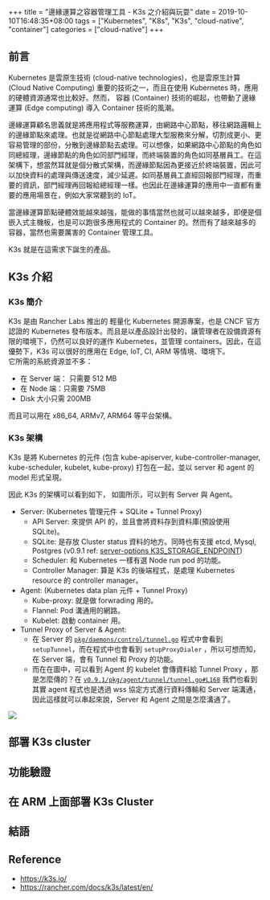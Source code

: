 +++
title = "邊緣運算之容器管理工具 - K3s 之介紹與玩耍"
date = 2019-10-10T16:48:35+08:00
tags = ["Kubernetes", "K8s", "K3s", "cloud-native", "container"]
categories = ["cloud-native"]
+++

## 前言

Kubernetes 是雲原生技術 (cloud-native technologies)，也是雲原生計算 (Cloud Native Computing) 重要的技術之一，而且在使用 Kubernetes 時，應用的硬體資源通常也比較好。然而， 容器 (Container) 技術的崛起，也帶動了邊緣運算 (Edge computing) 導入 Container 技術的風潮。  
  
邊緣運算顧名思義就是將應用程式等服務運算，由網路中心節點，移往網路邏輯上的邊緣節點來處理。也就是從網路中心節點處理大型服務來分解，切割成更小、更容易管理的部份，分散到邊緣節點去處理。可以想像，如果網路中心節點的角色如同總經理，邊緣節點的角色如同部門經理，而終端裝置的角色如同基層員工。在這架構下，想當然耳就是個分散式架構，而邊緣節點因為更接近於終端裝置，因此可以加快資料的處理與傳送速度，減少延遲。如同基層員工直經回報部門經理，而重要的資訊，部門經理再回報給總經理一樣。也因此在邊緣運算的應用中一直都有重要的應用場景在，例如大家常聽到的 IoT。  
  
當邊緣運算節點硬體效能越來越強，能做的事情當然也就可以越來越多，即便是個嵌入式主機板，也是可以跑很多應用程式的 Container 的。然而有了越來越多的容器，當然也需要厲害的 Container 管理工具。  
  
K3s 就是在這需求下誕生的產品。  
  

## K3s 介紹

### K3s 簡介

K3s 是由 Rancher Labs 推出的 輕量化 Kubernetes 開源專案，也是 CNCF 官方認證的 Kubernetes 發布版本。而且是以產品設計出發的，讓管理者在設備資源有限的環境下，仍然可以良好的運作 Kubernetes，並管理 containers。因此，在這優勢下，K3s 可以很好的應用在 Edge, IoT, CI, ARM 等情境、環境下。  
它所需的系統資源並不多：  

- 在 Server 端： 只需要 512 MB
- 在 Node 端：只需要 75MB
- Disk 大小只需 200MB

而且可以用在 x86_64, ARMv7, ARM64 等平台架構。  

### K3s 架構

K3s 是將 Kubernetes 的元件 (包含 kube-apiserver, kube-controller-manager, kube-scheduler, kubelet, kube-proxy) 打包在一起，並以 server 和 agent 的 model 形式呈現。  

因此 K3s 的架構可以看到如下， 如圖所示，可以到有 Server 與 Agent。  

- Server: (Kubernetes 管理元件 + SQLite + Tunnel Proxy)
    - API Server: 來提供 API 的，並且會將資料存到資料庫(預設使用 SQLite)。
    - SQLite: 是存放 Cluster status 資料的地方。同時也有支援 etcd, Mysql, Postgres (v0.9.1 ref: [server-options K3S_STORAGE_ENDPOINT](https://rancher.com/docs/k3s/latest/en/installation/#server-options))
    - Scheduler: 和 Kubernetes 一樣有選 Node run pod 的功能。
    - Controller Manager: 算是 K3s 的後端程式，是處理 Kubernetes resource 的 controller manager。
- Agent: (Kubernetes data plan 元件 + Tunnel Proxy)
    - Kube-proxy: 就是做 forwrading 用的。
    - Flannel: Pod 溝通用的網路。
    - Kubelet: 啟動 container 用。
- Tunnel Proxy of Server & Agent: 
    - 在 Server 的 [`pkg/daemons/control/tunnel.go`](https://github.com/rancher/k3s/blob/v0.9.1/pkg/daemons/control/tunnel.go) 程式中會看到 `setupTunnel`，而在程式中也會看到 `setupProxyDialer` ，所以可想而知，在 Server 端，會有 Tunnel 和 Proxy 的功能。  
    - 而在在圖中，可以看到 Agent 的 kubelet 會傳資料給 Tunnel Proxy ，那是怎麼傳的？在 [`v0.9.1/pkg/agent/tunnel/tunnel.go#L168`](https://github.com/rancher/k3s/blob/v0.9.1/pkg/agent/tunnel/tunnel.go#L168) 我們也看到其實 agent 程式也是透過 wss 協定方式進行資料傳輸和 Server 端溝通，因此這樣就可以串起來說，Server 和 Agent 之間是怎麼溝通了。  

![](https://k3s.io/images/how-it-works-k3s.svg)  

## 部署 K3s cluster


## 功能驗證

## 在 ARM 上面部署 K3s Cluster

## 結語



## Reference
- https://k3s.io/
- https://rancher.com/docs/k3s/latest/en/

